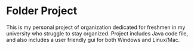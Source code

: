 # Folder Project
  This is my personal project of organization dedicated for freshmen in my university who struggle to stay organized.
  Project includes Java code file, and also includes a user friendly gui for both Windows and Linux/Mac.
